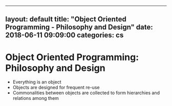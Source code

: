  ---
layout: default
title:  "Object Oriented Programming - Philosophy and Design"
date:   2018-06-11 09:09:00
categories: cs
---

# Object Oriented Programming: Philosophy and Design

 * Everything is an object
 * Objects are designed for frequent re-use
 * Commonalities between objects are collected to form hierarchies and relations among them
